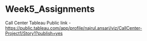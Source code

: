 # Week5_Assignments
Call Center Tableau Public link - https://public.tableau.com/app/profile/najrul.ansari/viz/CallCenter-Project1/Story1?publish=yes
